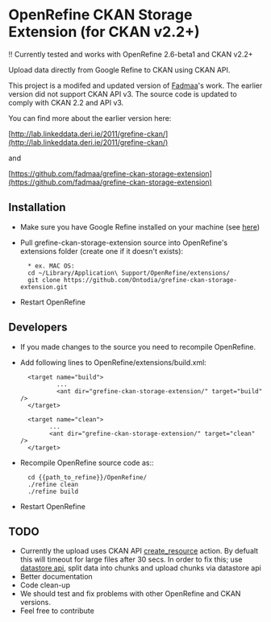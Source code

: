 # OpenRefine CKAN Storage Extension (for CKAN v2.2+)

!! Currently tested and works with OpenRefine 2.6-beta1 and CKAN v2.2+

Upload data directly from Google Refine to CKAN using CKAN API.


This project is a modifed and updated version of [Fadmaa](https://github.com/fadmaa/grefine-ckan-storage-extension)'s work. The earlier version did not support CKAN API v3. The source code is updated to comply with CKAN 2.2 and API v3. 


You can find more about the earlier version here:

[http://lab.linkeddata.deri.ie/2011/grefine-ckan/](http://lab.linkeddata.deri.ie/2011/grefine-ckan/)

and

[https://github.com/fadmaa/grefine-ckan-storage-extension](https://github.com/fadmaa/grefine-ckan-storage-extension)


Installation
-----
* Make sure you have Google Refine installed on your machine (see [here](https://github.com/OpenRefine/OpenRefine/releases/tag/2.6-beta.1))
* Pull grefine-ckan-storage-extension source into OpenRefine's extensions folder (create one if it doesn't exists):

        * ex. MAC OS:
        cd ~/Library/Application\ Support/OpenRefine/extensions/
        git clone https://github.com/Ontodia/grefine-ckan-storage-extension.git
        
* Restart OpenRefine

Developers
-----
* If you made changes to the source you need to recompile OpenRefine. 
* Add following lines to OpenRefine/extensions/build.xml:

        <target name="build">
                ...
                <ant dir="grefine-ckan-storage-extension/" target="build" />
        </target>
        
        <target name="clean">
              ...
              <ant dir="grefine-ckan-storage-extension/" target="clean" />
        </target>
        
* Recompile OpenRefine source code as::

        cd {{path_to_refine}}/OpenRefine/
        ./refine clean
        ./refine build
        
* Restart OpenRefine


TODO
-----
*   Currently the upload uses CKAN API [create_resource](http://docs.ckan.org/en/latest/api/#ckan.logic.action.create.resource_create) action. By defualt this will timeout for large files after 30 secs. In order to fix this; use [datastore api](http://docs.ckan.org/en/ckan-2.2/datastore.html), split data into chunks and upload chunks via datastore api
*   Better documentation
*   Code clean-up
*   We should test and fix problems with other OpenRefine and CKAN versions.
*   Feel free to contribute
